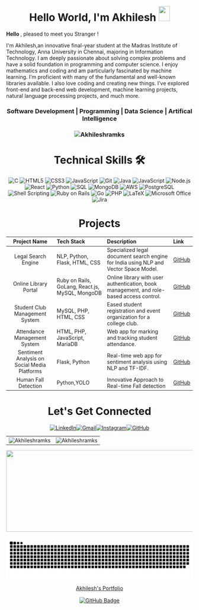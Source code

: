 <h1 align="center" >Hello World, I'm Akhilesh <img src="https://raw.githubusercontent.com/MartinHeinz/MartinHeinz/master/wave.gif" width="30px" height="40px"></h1>

 <b> Hello </b> , pleased to meet you Stranger !

I'm Akhilesh,an innovative final-year student at the Madras Institute of Technology, Anna University in Chennai, majoring in Information Technology. I am deeply passionate about solving complex problems and have a solid foundation in programming and computer science. I enjoy mathematics and coding and am particularly fascinated by machine learning. I’m proficient with many of the fundamental and well-known libraries available. I also love coding and creating new things. I’ve explored front-end and back-end web development, machine learning projects, natural language processing projects, and much more.


<h3 align="center"> Software Development | Programming | Data Science |  Artifical Intelligence </h3>

<h3><p align="center"> <img src="https://komarev.com/ghpvc/?username=Akhileshramks&label=Profile%20views&color=6805D3&style=flat" alt="Akhileshramks" /> </p></h3>
   <div align="center">

<h1>Technical Skills 🛠</h1>
   

<p align="center"> 
<img alt="C" src="https://img.shields.io/badge/c-%2300599C.svg?&style=for-the-badge&logo=c&logoColor=white" />



<img alt="HTML5" src="https://img.shields.io/badge/html5-%23E34F26.svg?&style=for-the-badge&logo=html5&logoColor=white" />

<img alt="CSS3" src="https://img.shields.io/badge/css3-%231572B6.svg?&style=for-the-badge&logo=css3&logoColor=white" />

<img alt="JavaScript" src="https://img.shields.io/badge/javascript-%23323330.svg?&style=for-the-badge&logo=javascript&logoColor=%23F7DF1E" />

 <img alt="Git" src="https://img.shields.io/badge/Git-F05032?style=for-the-badge&logo=git&logoColor=white" />
<img alt="Java" src="https://img.shields.io/badge/Java-%23007396.svg?&style=for-the-badge&logo=java&logoColor=white" />
<img alt="JavaScript" src="https://img.shields.io/badge/JavaScript-%23F7DF1E.svg?&style=for-the-badge&logo=javascript&logoColor=black" />
<img alt="Node.js" src="https://img.shields.io/badge/Node.js-%23339933.svg?&style=for-the-badge&logo=nodedotjs&logoColor=white" />
<img alt="React" src="https://img.shields.io/badge/React-%2361DAFB.svg?&style=for-the-badge&logo=react&logoColor=black" />
<img alt="Python" src="https://img.shields.io/badge/Python-%233776AB.svg?&style=for-the-badge&logo=python&logoColor=white" />
<img alt="SQL" src="https://img.shields.io/badge/SQL-%234479A1.svg?&style=for-the-badge&logo=postgresql&logoColor=white" />
<img alt="MongoDB" src="https://img.shields.io/badge/MongoDB-%2347A248.svg?&style=for-the-badge&logo=mongodb&logoColor=white" />
<img alt="AWS" src="https://img.shields.io/badge/AWS-%23232F3E.svg?&style=for-the-badge&logo=amazon-aws&logoColor=white" />
<img alt="PostgreSQL" src="https://img.shields.io/badge/PostgreSQL-%23336791.svg?&style=for-the-badge&logo=postgresql&logoColor=white" />
<img alt="Shell Scripting" src="https://img.shields.io/badge/Shell_Scripting-%2389E051.svg?&style=for-the-badge&logo=gnu-bash&logoColor=black" />
<img alt="Ruby on Rails" src="https://img.shields.io/badge/Ruby_on_Rails-%23CC0000.svg?&style=for-the-badge&logo=rubyonrails&logoColor=white" />
<img alt="Go" src="https://img.shields.io/badge/Go-%2300ADD8.svg?&style=for-the-badge&logo=go&logoColor=white" />
<img alt="PHP" src="https://img.shields.io/badge/PHP-%23777BB4.svg?&style=for-the-badge&logo=php&logoColor=white" />



<img alt="LaTeX" src="https://img.shields.io/badge/latex-%23008080.svg?style=for-the-badge&logo=latex&logoColor=white" />
<img alt="Microsoft Office" src="https://img.shields.io/badge/Microsoft_Office-D83B01?style=for-the-badge&logo=microsoft-office&logoColor=white" />
<img alt="Jira" src="https://img.shields.io/badge/jira-%230A0FFF.svg?style=for-the-badge&logo=jira&logoColor=white" />





<h1 align="center">Projects</h1>

| Project Name                          | Tech Stack                               | Description                                                                                 | Link                                                                                     | 
| :---:                                 | :----                                    | :----                                                                                       | :----                                                                                    | 
| Legal Search Engine                   | NLP, Python, Flask, HTML, CSS            | Specialized legal document search engine for India using NLP and Vector Space Model.         | [GitHub](https://github.com/Akhileshramks/Legal_Search_Engine)                           |
| Online Library Portal                 | Ruby on Rails, GoLang, React.js, MySQL, MongoDB | Online library with user authentication, book management, and role-based access control. | [GitHub](https://github.com/Akhileshramks/Online-Library-Portal)                         |
| Student Club Management System        | MySQL, PHP, HTML, CSS                    | Eased student registration and event organization for a college club.                       | [GitHub](https://github.com/Akhileshramks/Student-Club-Management-System)                |
| Attendance Management System          | HTML, PHP, JavaScript, MariaDB           | Web app for marking and tracking student attendance.                                        | [GitHub](https://github.com/Akhileshramks/Attendance-Management)                         |
| Sentiment Analysis on Social Media Platforms | Flask, Python                          | Real-time web app for sentiment analysis using NLP and TF-IDF.                              | [GitHub](https://github.com/Akhileshramks/Sentiment-Analysis.git)                        |
| Human Fall Detection          | Python,YOLO           | Innovative Approach to Real-time Fall detection                                        | [GitHub](https://github.com/Akhileshramks/Human-Fall-Detection)                         |


<div align="center">

<h1 align="center">Let's Get Connected</h1>

<div align="center">


<a  href="https://www.linkedin.com/in/akhilesh-ram-ks/" target="_blank"><img alt="LinkedIn" src="https://img.shields.io/badge/linkedin%20-%230077B5.svg?&style=for-the-badge&logo=linkedin&logoColor=white" /></a><a href="mailto:akhileshramks"><img  alt="Gmail" src="https://img.shields.io/badge/Gmail-D14836?style=for-the-badge&logo=gmail&logoColor=white" /><a href="https://www.instagram.com/akhilesh.ram_/" target="_blank"><img alt="Instagram" src="https://img.shields.io/badge/Instagram-E4405F?style=for-the-badge&logo=instagram&logoColor=white" /></a><a href="https://github.com/Akhileshramks/" target="_blank"><img alt="GitHub" src="https://img.shields.io/badge/GitHub-181717?style=for-the-badge&logo=github&logoColor=white" /></a>



</div>

<table>
  <tr>
   
<td><img src="https://github-readme-stats.vercel.app/api?username=akhileshramks&show_icons=true&theme=vision-friendly-dark" alt="Akhileshramks" />
    <td><img src="https://github-readme-stats.vercel.app/api/top-langs?username=Akhileshramks&show_icons=true&locale=en&layout=compact&theme=vision-friendly-dark" alt="Akhileshramks" /></td>
    
  </tr>
</table>

<p align="center">
  <img width="800" height="220" src="https://streak-stats.demolab.com?user=akhileshramks&theme=highcontrast&hide_border=true&border_radius=5&card_width=800">
</p>

<img src="https://github.com/Akhileshramks/Akhileshramks/blob/output/github-contribution-grid-snake-dark.svg" alt="snake_game">

 [Akhilesh's Portfolio](https://akhileshramks.github.io/Resume/)


 <a href="https://github.com/Akhileshramks?tab=followers"><img src="https://img.shields.io/github/followers/Akhileshramks?label=Followers&style=social" alt="GitHub Badge" align="center"></a>
 




